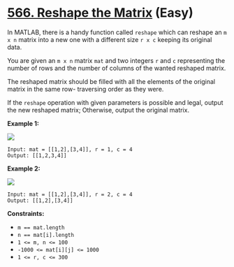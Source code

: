 # [566. Reshape the Matrix][link] (Easy)

[link]: https://leetcode.com/problems/reshape-the-matrix/

In MATLAB, there is a handy function called `reshape` which can reshape an `m x n` matrix into a new
one with a different size `r x c` keeping its original data.

You are given an `m x n` matrix `mat` and two integers `r` and `c` representing the number of rows
and the number of columns of the wanted reshaped matrix.

The reshaped matrix should be filled with all the elements of the original matrix in the same row-
traversing order as they were.

If the `reshape` operation with given parameters is possible and legal, output the new reshaped
matrix; Otherwise, output the original matrix.

**Example 1:**

![](https://assets.leetcode.com/uploads/2021/04/24/reshape1-grid.jpg)

```
Input: mat = [[1,2],[3,4]], r = 1, c = 4
Output: [[1,2,3,4]]
```

**Example 2:**

![](https://assets.leetcode.com/uploads/2021/04/24/reshape2-grid.jpg)

```
Input: mat = [[1,2],[3,4]], r = 2, c = 4
Output: [[1,2],[3,4]]
```

**Constraints:**

- `m == mat.length`
- `n == mat[i].length`
- `1 <= m, n <= 100`
- `-1000 <= mat[i][j] <= 1000`
- `1 <= r, c <= 300`
